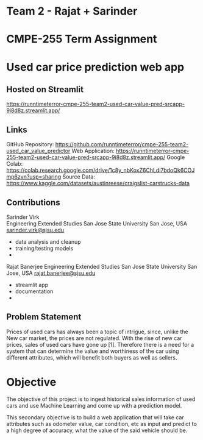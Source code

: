 # Team 2 - Rajat + Sarinder
# CMPE-255 Term Assignment
# Used car price prediction web app

## Hosted on Streamlit
https://runntimeterror-cmpe-255-team2-used-car-value-pred-srcapp-9i8d8z.streamlit.app/

## Links
GitHub Repository: https://github.com/runntimeterror/cmpe-255-team2-used_car_value_predictor
Web Application: https://runntimeterror-cmpe-255-team2-used-car-value-pred-srcapp-9i8d8z.streamlit.app/
Google Colab: https://colab.research.google.com/drive/1c8y_nbKoxZ6ChLdi7bdoQk6COJmp6zvn?usp=sharing
Source Data: https://www.kaggle.com/datasets/austinreese/craigslist-carstrucks-data 

## Contributions
Sarinder Virk	
Engineering Extended Studies
San Jose State University
San Jose, USA
sarinder.virk@sjsu.edu
* data analysis and cleanup
* training/testing models
* 

Rajat Banerjee
Engineering Extended Studies
San Jose State University
San Jose, USA
rajat.banerjee@sjsu.edu
* streamlit app
* documentation
* 

## Problem Statement
Prices of used cars has always been a topic of intrigue, since, unlike the New car market, the prices are not regulated. With the rise of new car prices, sales of used cars have gone up [1]. Therefore there is a need for a system that can determine the value and worthiness of the car using different attributes, which will benefit both buyers as well as sellers.

# Objective
The objective of this project is to ingest historical sales information of used cars and use Machine Learning and come up with a prediction model. 

This secondary objective is to build a web application that will take car attributes such as odometer value, car condition, etc as input and predict to a high degree of accuracy, what the value of the said vehicle should be.

